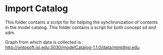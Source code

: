# Import Catalog

This folder contains a script for for helping the synchronization of contents in the model catalog.
This folder contains a script for both concept sd and sdm.

Graph from which data is collected is : <http://ontosoft.isi.edu:3030/modelCatalog-1.1.0/data/mint@isi.edu>

